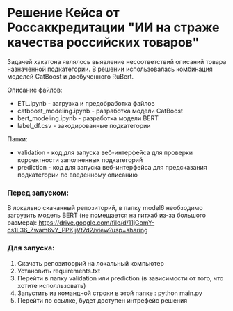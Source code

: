 # Решение Кейса от Россаккредитации "ИИ на страже качества российских товаров"

Задачей хакатона являлось выявление несоответствий описаний товара назначенной подкатегории. В решении использовалась комбинация моделей CatBoost и дообученного RuBert. 


Описание файлов:
- ETL.ipynb - загрузка и предобработка файлов
- catboost_modeling.ipynb - разработка модели CatBoost
- bert_modeling.ipynb - разработка модели BERT
- label_df.csv - закодированные подкатегории

Папки:
- validation - код для запуска веб-интерфейса для проверки корректности заполненных подкатегорий
- prediction - код для запуска веб-интерфейса для предсказания подкатегории по введенному описанию

### Перед запуском: 
В локально скачанный репозиторий, в папку model6 необзодимо загрузить модель BERT (не помещается на гитхаб из-за большого размера):
https://drive.google.com/file/d/11jGomY-cs1L36_Zwam6vY_PPKjjVt7d2/view?usp=sharing

### Для запуска:
  1. Скачать репозитоорий на локальный компьютер
  2. Установить requirements.txt
  3. Перейти в папку validation или prediction (в зависимости от того, что хотите исполльзовать)
  4. Запустить из командной строки в этой папке : python main.py
  5. Перейти по ссылке, будет доступен интрефейс решения


